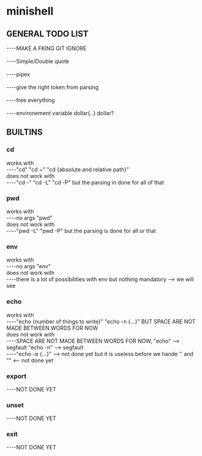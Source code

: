 # minishell

## GENERAL TODO LIST

----MAKE A FKING GIT IGNORE <br /><br />
----Simple/Double quote <br /><br />
----pipex <br /><br />
----give the right token from parsing <br /><br />
----free everything<br /><br />
----environement variable dollar{..} dollar?

## BUILTINS

### cd
  works with <br />
  ----"cd" "cd ~" "cd {absolute and relative path}" <br />
  does not work with <br />
  ----"cd -" "cd -L" "cd -P" but the parsing in done for all of that <br />
  
### pwd
  works with <br />
  ----no args "pwd" <br />
  does not work with <br />
  ----"pwd -L" "pwd -P" but the parsing is done for all or that <br />

### env
  works with <br />
  ----no args "env" <br />
  does not work with <br />
  ----there is a lot of possibilities with env but nothing mandatory --> we will see

### echo
  works with  <br />
  ----"echo {number of things to write}" "echo -n {...}" BUT SPACE ARE NOT MADE BETWEEN WORDS FOR NOW <br />
  does not work with <br />
  ----SPACE ARE NOT MADE BETWEEN WORDS FOR NOW, "echo" --> segfault "echo -n" --> segfault <br />
  ----"echo -e {...}" --> not done yet but it is useless before we hande '' and "" <-- not done yet

  ### export
  ----NOT DONE YET
  ### unset
  ----NOT DONE YET
  ### exit
  ----NOT DONE YET
